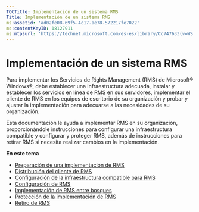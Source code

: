 ```yaml
---
TOCTitle: Implementación de un sistema RMS
Title: Implementación de un sistema RMS
ms:assetid: 'ad02fe08-69f5-4c17-ae78-572217fe7022'
ms:contentKeyID: 18127911
ms:mtpsurl: 'https://technet.microsoft.com/es-es/library/Cc747633(v=WS.10)'
---
```


Implementación de un sistema RMS
================================

Para implementar los Servicios de Rights Management (RMS) de Microsoft® Windows®, debe establecer una infraestructura adecuada, instalar y establecer los servicios en línea de RMS en sus servidores, implementar el cliente de RMS en los equipos de escritorio de su organización y probar y ajustar la implementación para adecuarse a las necesidades de su organización.

Esta documentación le ayuda a implementar RMS en su organización, proporcionándole instrucciones para configurar una infraestructura compatible y configurar y proteger RMS, además de instrucciones para retirar RMS si necesita realizar cambios en la implementación.

**En este tema**

-   [Preparación de una implementación de RMS](https://technet.microsoft.com/74be4758-5a12-4346-a5c2-20d98235cd4b)
-   [Distribución del cliente de RMS](https://technet.microsoft.com/4b8dd930-4105-4e73-918c-12d2b05d5fb5)
-   [Configuración de la infraestructura compatible para RMS](https://technet.microsoft.com/e5b874df-d5b5-4365-8dce-e98662b57270)
-   [Configuración de RMS](https://technet.microsoft.com/2aa07e14-4f23-4387-8962-17f2a6b83d27)
-   [Implementación de RMS entre bosques](https://technet.microsoft.com/d531dfdc-efff-4eb0-8d99-f1fd19d7a963)
-   [Protección de la implementación de RMS](https://technet.microsoft.com/6de8b636-a824-4844-aefc-f26347abfc14)
-   [Retiro de RMS](https://technet.microsoft.com/dbcacce7-434d-48a7-a11d-ef9690d78b44)

